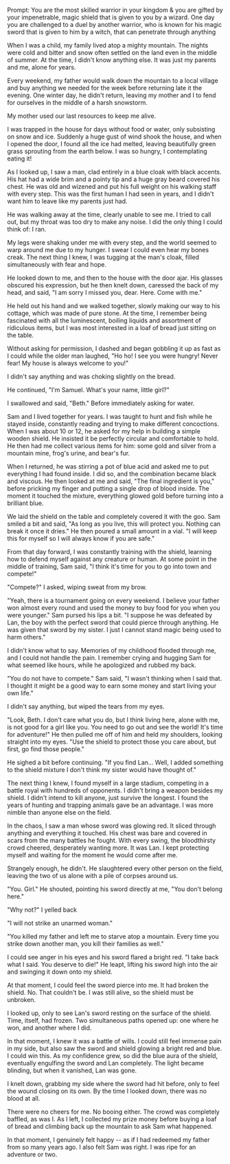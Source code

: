 Prompt: You are the most skilled warrior in your kingdom & you are gifted by your impenetrable, magic shield that is given to you by a wizard. One day you are challenged to a duel by another warrior, who is known for his magic sword that is given to him by a witch, that can penetrate through anything

When I was a child, my family lived atop a mighty mountain. The nights were cold and bitter and snow often settled on the land even in the middle of summer. At the time, I didn't know anything else. It was just my parents and me, alone for years. 

Every weekend, my father would walk down the mountain to a local village and buy anything we needed for the week before returning late it the evening. One winter day, he didn't return, leaving my mother and I to fend for ourselves in the middle of a harsh snowstorm.

My mother used our last resources to keep me alive.

I was trapped in the house for days without food or water, only subsisting on snow and ice. Suddenly a huge gust of wind shook the house, and when I opened the door, I found all the ice had melted, leaving beautifully green grass sprouting from the earth below. I was so hungry, I contemplating eating it!

As I looked up, I saw a man, clad entirely in a blue cloak with black accents. His hat had a wide brim and a pointy tip and a huge gray beard covered his chest. He was old and wizened and put his full weight on his walking staff with every step. This was the first human I had seen in years, and I didn't want him to leave like my parents just had.

He was walking away at the time, clearly unable to see me. I tried to call out, but my throat was too dry to make any noise. I did the only thing I could think of: I ran.

My legs were shaking under me with every step, and the world seemed to warp around me due to my hunger. I swear I could even hear my bones creak. The next thing I knew, I was tugging at the man's cloak, filled simultaneously with fear and hope.

He looked down to me, and then to the house with the door ajar. His glasses obscured his expression, but he then knelt down, caressed the back of my head, and said, "I am sorry I missed you, dear. Here. Come with me."

He held out his hand and we walked together, slowly making our way to his cottage, which was made of pure stone. At the time, I remember being fascinated with all the luminescent, boiling liquids and assortment of ridiculous items, but I was most interested in a loaf of bread just sitting on the table.

Without asking for permission, I dashed and began gobbling it up as fast as I could while the older man laughed, "Ho ho! I see you were hungry! Never fear! My house is always welcome to you!"

I didn't say anything and was choking slightly on the bread.

He continued, "I'm Samuel. What's your name, little girl?"

I swallowed and said, "Beth." Before immediately asking for water.

Sam and I lived together for years. I was taught to hunt and fish while he stayed inside, constantly reading and trying to make different concoctions. When I was about 10 or 12, he asked for my help in building a simple wooden shield. He insisted it be perfectly circular and comfortable to hold. He then had me collect various items for him: some gold and silver from a mountain mine, frog's urine, and bear's fur.

When I returned, he was stirring a pot of blue acid and asked me to put everything I had found inside. I did so, and the combination became black and viscous. He then looked at me and said, "The final ingredient is you," before pricking my finger and putting a single drop of blood inside. The moment it touched the mixture, everything glowed gold before turning into a brilliant blue.

We laid the shield on the table and completely covered it with the goo. Sam smiled a bit and said, "As long as you live, this will protect you. Nothing can break it once it dries." He then poured a small amount in a vial. "I will keep this for myself so I will always know if you are safe."

From that day forward, I was constantly training with the shield, learning how to defend myself against any creature or human. At some point in the middle of training, Sam said, "I think it's time for you to go into town and compete!"

"Compete?" I asked, wiping sweat from my brow.

"Yeah, there is a tournament going on every weekend. I believe your father won almost every round and used the money to buy food for you when you were younger." Sam pursed his lips a bit. "I suppose he was defeated by Lan, the boy with the perfect sword that could pierce through anything. He was given that sword by my sister. I just I cannot stand magic being used to harm others."

I didn't know what to say. Memories of my childhood flooded through me, and I could not handle the pain. I remember crying and hugging Sam for what seemed like hours, while he apologized and rubbed my back.

"You do not have to compete." Sam said, "I wasn't thinking when I said that. I thought it might be a good way to earn some money and start living your own life."

I didn't say anything, but wiped the tears from my eyes.

"Look, Beth. I don't care what you do, but I think living here, alone with me, is not good for a girl like you. You need to go out and see the world! It's time for adventure!" He then pulled me off of him and held my shoulders, looking straight into my eyes. "Use the shield to protect those you care about, but first, go find those people."

He sighed a bit before continuing. "If you find Lan... Well, I added something to the shield mixture I don't think my sister would have thought of."

The next thing I knew, I found myself in a large stadium, competing in a battle royal with hundreds of opponents. I didn't bring a weapon besides my shield. I didn't intend to kill anyone, just survive the longest. I found the years of hunting and trapping animals gave be an advantage. I was more nimble than anyone else on the field.

In the chaos, I saw a man whose sword was glowing red. It sliced through anything and everything it touched. His chest was bare and covered in scars from the many battles he fought. With every swing, the bloodthirsty crowd cheered, desperately wanting more. It was Lan. I kept protecting myself and waiting for the moment he would come after me.

Strangely enough, he didn't. He slaughtered every other person on the field, leaving the two of us alone with a pile of corpses around us.

"You. Girl." He shouted, pointing his sword directly at me, "You don't belong here."

"Why not?" I yelled back

"I will not strike an unarmed woman."

"You killed my father and left me to starve atop a mountain. Every time you strike down another man, you kill their families as well."

I could see anger in his eyes and his sword flared a bright red. "I take back what I said. You deserve to die!" He leapt, lifting his sword high into the air and swinging it down onto my shield.

At that moment, I could feel the sword pierce into me. It had broken the shield. No. That couldn't be. I was still alive, so the shield must be unbroken.

I looked up, only to see Lan's sword resting on the surface of the shield. Time, itself, had frozen. Two simultaneous paths opened up: one where he won, and another where I did.

In that moment, I knew it was a battle of wills. I could still feel immense pain in my side, but also saw the sword and shield glowing a bright red and blue. I could win this. As my confidence grew, so did the blue aura of the shield, eventually engulfing the sword and Lan completely. The light became blinding, but when it vanished, Lan was gone.

I knelt down, grabbing my side where the sword had hit before, only to feel the wound closing on its own. By the time I looked down, there was no blood at all.

There were no cheers for me. No booing either. The crowd was completely baffled, as was I. As I left, I collected my prize money before buying a loaf of bread and climbing back up the mountain to ask Sam what happened.

In that moment, I genuinely felt happy -- as if I had redeemed my father from so many years ago. I also felt Sam was right. I was ripe for an adventure or two.
